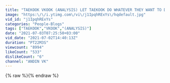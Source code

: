 ```yaml
---
title: "TAEKOOK VKOOK (ANALYSIS) LET TAEKOOK DO WHATEVER THEY WANT TO DO 🐰💜🐯"
image: "https:\/\/i.ytimg.com\/vi\/j1IpqhRExYs\/hqdefault.jpg"
vid_id: "j1IpqhRExYs"
categories: "People-Blogs"
tags: ["TAEKOOK","VKOOK","(ANALYSIS)"]
date: "2021-07-03T07:25:50+03:00"
vid_date: "2021-07-02T14:40:13Z"
duration: "PT22M3S"
viewcount: "8994"
likeCount: "533"
dislikeCount: "6"
channel: "ANDIN VK"
---
```

{% raw %}{% endraw %}
